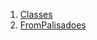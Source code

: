 

1. [Classes](file-___home_harshil_Desktop_open-source_palisadoes_talawa_lib_widgets_from_palisadoes/#classes)
2. [FromPalisadoes](file-___home_harshil_Desktop_open-source_palisadoes_talawa_lib_widgets_from_palisadoes/FromPalisadoes-class.html)
